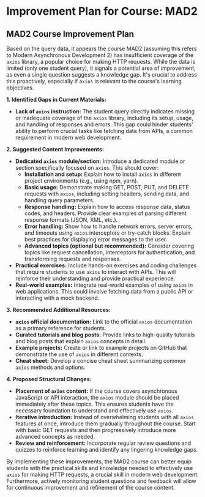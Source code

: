 # Improvement Plan for Course: MAD2

## MAD2 Course Improvement Plan

Based on the query data, it appears the course MAD2 (assuming this refers to Modern Asynchronous Development 2) has insufficient coverage of the `axios` library, a popular choice for making HTTP requests. While the data is limited (only one student query), it signals a potential area of improvement, as even a single question suggests a knowledge gap.  It's crucial to address this proactively, especially if `axios` is relevant to the course's learning objectives.

**1. Identified Gaps in Current Materials:**

* **Lack of `axios` instruction:**  The student query directly indicates missing or inadequate coverage of the `axios` library, including its setup, usage, and handling of responses and errors.  This gap could hinder students' ability to perform crucial tasks like fetching data from APIs, a common requirement in modern web development.

**2. Suggested Content Improvements:**

* **Dedicated `axios` module/section:** Introduce a dedicated module or section specifically focused on `axios`. This should cover:
    * **Installation and setup:**  Explain how to install `axios` in different project environments (e.g., using npm, yarn).
    * **Basic usage:** Demonstrate making GET, POST, PUT, and DELETE requests with `axios`, including setting headers, sending data, and handling query parameters.
    * **Response handling:** Explain how to access response data, status codes, and headers.  Provide clear examples of parsing different response formats (JSON, XML, etc.).
    * **Error handling:**  Show how to handle network errors, server errors, and timeouts using `axios` interceptors or try-catch blocks.  Explain best practices for displaying error messages to the user.
    * **Advanced topics (optional but recommended):**  Consider covering topics like request cancellation, interceptors for authentication, and transforming requests and responses.
* **Practical exercises:** Include hands-on exercises and coding challenges that require students to use `axios` to interact with APIs.  This will reinforce their understanding and provide practical experience.
* **Real-world examples:** Integrate real-world examples of using `axios` in web applications. This could involve fetching data from a public API or interacting with a mock backend.

**3. Recommended Additional Resources:**

* **`axios` official documentation:** Link to the official `axios` documentation as a primary reference for students.
* **Curated tutorials and blog posts:**  Provide links to high-quality tutorials and blog posts that explain `axios` concepts in detail.
* **Example projects:** Create or link to example projects on GitHub that demonstrate the use of `axios` in different contexts.
* **Cheat sheet:** Develop a concise cheat sheet summarizing common `axios` methods and options.

**4. Proposed Structural Changes:**

* **Placement of `axios` content:**  If the course covers asynchronous JavaScript or API interaction, the `axios` module should be placed immediately after these topics.  This ensures students have the necessary foundation to understand and effectively use `axios`.
* **Iterative introduction:** Instead of overwhelming students with all `axios` features at once, introduce them gradually throughout the course. Start with basic GET requests and then progressively introduce more advanced concepts as needed.
* **Review and reinforcement:**  Incorporate regular review questions and quizzes to reinforce learning and identify any lingering knowledge gaps.


By implementing these improvements, the MAD2 course can better equip students with the practical skills and knowledge needed to effectively use `axios` for making HTTP requests, a crucial skill in modern web development.  Furthermore, actively monitoring student questions and feedback will allow for continuous improvement and refinement of the course content.